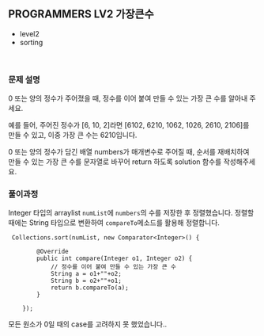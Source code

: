 


## PROGRAMMERS LV2 가장큰수
- level2
- sorting


<br>


### 문제 설명

0 또는 양의 정수가 주어졌을 때, 정수를 이어 붙여 만들 수 있는 가장 큰 수를 알아내 주세요.

예를 들어, 주어진 정수가 [6, 10, 2]라면 [6102, 6210, 1062, 1026, 2610, 2106]를 만들 수 있고, 이중 가장 큰 수는 6210입니다.

0 또는 양의 정수가 담긴 배열 numbers가 매개변수로 주어질 때, 순서를 재배치하여 만들 수 있는 가장 큰 수를 문자열로 바꾸어 return 하도록 solution 함수를 작성해주세요.


### 풀이과정
Integer 타입의 arraylist `numList`에 `numbers`의 수를 저장한 후 정렬했습니다.
정렬할 때에는 String 타입으로 변환하여
`compareTo`메소드를 활용해 정렬합니다.

     Collections.sort(numList, new Comparator<Integer>() {

			@Override
			public int compare(Integer o1, Integer o2) {
				// 정수를 이어 붙여 만들 수 있는 가장 큰 수
				String a = o1+""+o2;
				String b = o2+""+o1;
				return b.compareTo(a);
			}
        	
        });

모든 원소가 0일 때의 case를 고려하지 못 했었습니다..


<br>